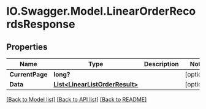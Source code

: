 # IO.Swagger.Model.LinearOrderRecordsResponse
## Properties

Name | Type | Description | Notes
------------ | ------------- | ------------- | -------------
**CurrentPage** | **long?** |  | [optional] 
**Data** | [**List&lt;LinearListOrderResult&gt;**](LinearListOrderResult.md) |  | [optional] 

[[Back to Model list]](../README.md#documentation-for-models) [[Back to API list]](../README.md#documentation-for-api-endpoints) [[Back to README]](../README.md)

